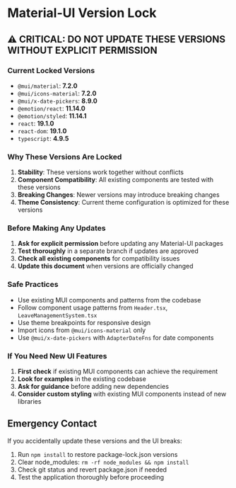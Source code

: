 # Material-UI Version Lock

## ⚠️ CRITICAL: DO NOT UPDATE THESE VERSIONS WITHOUT EXPLICIT PERMISSION

### Current Locked Versions
- `@mui/material`: **7.2.0**
- `@mui/icons-material`: **7.2.0** 
- `@mui/x-date-pickers`: **8.9.0**
- `@emotion/react`: **11.14.0**
- `@emotion/styled`: **11.14.1**
- `react`: **19.1.0**
- `react-dom`: **19.1.0**
- `typescript`: **4.9.5**

### Why These Versions Are Locked
1. **Stability**: These versions work together without conflicts
2. **Component Compatibility**: All existing components are tested with these versions
3. **Breaking Changes**: Newer versions may introduce breaking changes
4. **Theme Consistency**: Current theme configuration is optimized for these versions

### Before Making Any Updates
1. **Ask for explicit permission** before updating any Material-UI packages
2. **Test thoroughly** in a separate branch if updates are approved
3. **Check all existing components** for compatibility issues
4. **Update this document** when versions are officially changed

### Safe Practices
- Use existing MUI components and patterns from the codebase
- Follow component usage patterns from `Header.tsx`, `LeaveManagementSystem.tsx`
- Use theme breakpoints for responsive design
- Import icons from `@mui/icons-material` only
- Use `@mui/x-date-pickers` with `AdapterDateFns` for date components

### If You Need New UI Features
1. **First check** if existing MUI components can achieve the requirement
2. **Look for examples** in the existing codebase
3. **Ask for guidance** before adding new dependencies
4. **Consider custom styling** with existing MUI components instead of new libraries

## Emergency Contact
If you accidentally update these versions and the UI breaks:
1. Run `npm install` to restore package-lock.json versions
2. Clear node_modules: `rm -rf node_modules && npm install`
3. Check git status and revert package.json if needed
4. Test the application thoroughly before proceeding
